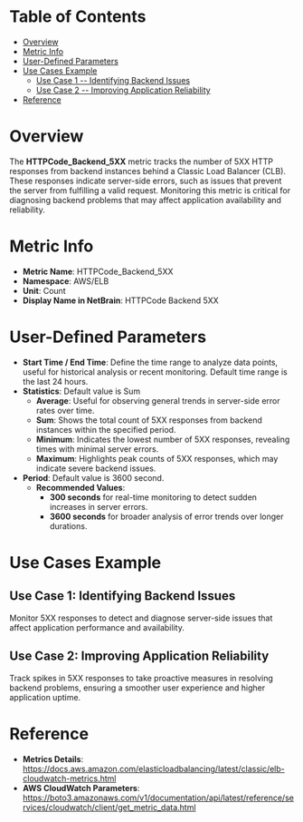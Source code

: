 # Table of Contents
- [Overview](#overview)
- [Metric Info](#metric-info)
- [User-Defined Parameters](#user-defined-parameters)
- [Use Cases Example](#example)
    - [Use Case 1 -- Identifying Backend Issues](#example-1) 
    - [Use Case 2 -- Improving Application Reliability](#example-2)
- [Reference](#reference)

# Overview <a name="overview"></a>
The <b>HTTPCode_Backend_5XX</b> metric tracks the number of 5XX HTTP responses from backend instances behind a Classic Load Balancer (CLB). These responses indicate server-side errors, such as issues that prevent the server from fulfilling a valid request. Monitoring this metric is critical for diagnosing backend problems that may affect application availability and reliability.



# Metric Info <a name="metric-info"></a>
* <b>Metric Name</b>: HTTPCode_Backend_5XX
* <b>Namespace</b>: AWS/ELB
* <b>Unit</b>: Count
* <b>Display Name in NetBrain</b>: HTTPCode Backend 5XX

# User-Defined Parameters <a name="user-defined-parameters"></a>
* <b>Start Time / End Time</b>: Define the time range to analyze data points, useful for historical analysis or recent monitoring. Default time range is the last 24 hours.
* <b>Statistics</b>: Default value is Sum
  * <b>Average</b>: Useful for observing general trends in server-side error rates over time.
  * <b>Sum</b>: Shows the total count of 5XX responses from backend instances within the specified period.
  * <b>Minimum</b>: Indicates the lowest number of 5XX responses, revealing times with minimal server errors.
  * <b>Maximum</b>: Highlights peak counts of 5XX responses, which may indicate severe backend issues.
* <b>Period</b>: Default value is 3600 second.
  * <b>Recommended Values</b>:
    * <b>300 seconds</b> for real-time monitoring to detect sudden increases in server errors.
    * <b>3600 seconds</b> for broader analysis of error trends over longer durations.

# Use Cases Example <a name="example"></a>
## Use Case 1: Identifying Backend Issues <a name="example-1"></a>

Monitor 5XX responses to detect and diagnose server-side issues that affect application performance and availability.

## Use Case 2: Improving Application Reliability <a name="example-2"></a>
Track spikes in 5XX responses to take proactive measures in resolving backend problems, ensuring a smoother user experience and higher application uptime.


# Reference <a name="reference"></a>
* <b>Metrics Details</b>: https://docs.aws.amazon.com/elasticloadbalancing/latest/classic/elb-cloudwatch-metrics.html
* <b>AWS CloudWatch Parameters</b>: https://boto3.amazonaws.com/v1/documentation/api/latest/reference/services/cloudwatch/client/get_metric_data.html